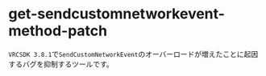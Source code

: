 # get-sendcustomnetworkevent-method-patch

`VRCSDK 3.8.1`で`SendCustomNetworkEvent`のオーバーロードが増えたことに起因するバグを抑制するツールです。